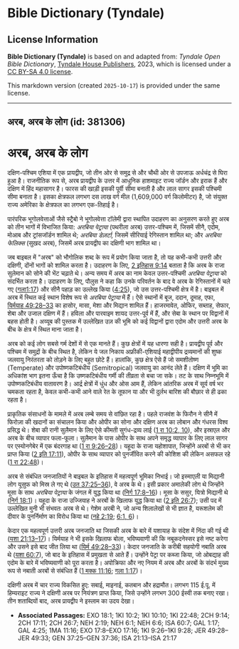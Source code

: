 # Bible Dictionary (Tyndale)

## License Information

**Bible Dictionary (Tyndale)** is based on and adapted from: _Tyndale Open Bible Dictionary_, [Tyndale House Publishers](https://tyndaleopenresources.com/), 2023, which is licensed under a [CC BY-SA 4.0 license](https://creativecommons.org/licenses/by-sa/4.0/legalcode.en).

This markdown version (created `2025-10-17`) is provided under the same license.



--------------------------------

## अरब, अरब के लोग (id: 381306)

अरब, अरब के लोग
===============

दक्षिण\-पश्चिम एशिया में एक प्रायद्वीप, जो तीन ओर से समुद्र से और चौथी ओर से उपजाऊ अर्धचंद्र से घिरा हुआ है। राजनीतिक रूप से, अरब प्रायद्वीप के उत्तर में आधुनिक हाशमाइट राज्य जॉर्डन और इराक हैं और दक्षिण में हिंद महासागर है। फारस की खाड़ी इसकी पूर्वी सीमा बनाती है और लाल सागर इसकी पश्चिमी सीमा बनाता है। इसका क्षेत्रफल लगभग दस लाख वर्ग मील (1,609,000 वर्ग किलोमीटर) है, जो संयुक्त राज्य अमेरिका के क्षेत्रफल का लगभग एक\-तिहाई है।

पारंपरिक भूगोलवेत्ताओं जैसे स्ट्रैबो ने भूगोलवेत्ता टॉलेमी द्वारा स्थापित उदाहरण का अनुसरण करते हुए अरब को तीन भागों में विभाजित किया: *अरबिया पेट्राया* (पथरीला अरब) उत्तर\-पश्चिम में, जिसमें सीनै, एदोम, मोआब और ट्रांसजॉर्डन शामिल थे; *अरबिया डेज़र्टा,* जिसमें सीरियाई रेगिस्तान शामिल था; और *अरबिया फेलिक्स* (सुखद अरब), जिसमें अरब प्रायद्वीप का दक्षिणी भाग शामिल था।

जब बाइबल में "अरब" को भौगोलिक शब्द के रूप में प्रयोग किया जाता है, तो यह कभी\-कभी उत्तरी और दक्षिणी, दोंनों भागों को शामिल करता है। उदाहरण के लिए, [2 इतिहास 9:14](https://ref.ly/2Chr9:14) बताता है कि अरब के राजा सुलेमान को सोने की भेंट चढ़ाते थे। अन्य समय में अरब का नाम केवल उत्तर\-पश्चिमी *अरबिया पेट्राया* को संदर्भित करता है। उदाहरण के लिए, पौलुस ने कहा कि उनके परिवर्तन के बाद वे अरब के रेगिस्तानों में चले गए ([गला1:17](https://ref.ly/Gal1:17)) और सीनै पहाड़ का उल्लेख किया ([4:25](https://ref.ly/Gal4:25)), जो उस उत्तर\-पश्चिमी क्षेत्र में है। बाइबल में अरब में स्थित कई स्थान विशेष रूप से *अरबिया पेट्राया* में हैं। ऐसे स्थानों में बूज, ददान, दूमाह, एफा, [यिर्मयाह 49:28–33](https://ref.ly/Jer49:28-Jer49:33) का हासोर, मासा, मेशा और मिद्यान शामिल हैं। हाजरमावेत, ओफिर, सब्ताह, सेफार, शेबा और उजाल दक्षिण में हैं। हविला और पारवाइम शायद उत्तर\-पूर्व में हैं, और सेबा के स्थान पर विद्वानों में बहस होती है। अय्यूब की पुस्तक में उल्लेखित उज़ की भूमि को कई विद्वानों द्वारा एदोम और उत्तरी अरब के बीच के क्षेत्र में स्थित माना जाता है।

अरब को कई लोग सबसे गर्म देशों में से एक मानते हैं। कुछ क्षेत्रों में यह धारणा सही है। प्रायद्वीप पूर्व और पश्चिम में समुद्रों के बीच स्थित है, लेकिन ये जल निकाय अफ्रीकी\-एशियाई महाद्वीपीय द्रव्यमानों की शुष्क जलवायु निरंतरता को तोड़ने के लिए बहुत छोटे हैं। हालांकि, कुछ क्षेत्र ऐसे हैं जो समशीतोष्ण (Temperate) और उपोष्णकटिबंधीय (Semitropical) जलवायु का आनंद लेते हैं। दक्षिण में भूमि का अधिकांश भाग इतना ऊँचा है कि उष्णकटिबंधीय गर्मी की तीव्रता से बचा जा सके। तट के साथ निम्नभूमि में उपोष्णकटिबंधीय वातावरण है। आर्द्र क्षेत्रों में धुंध और ओस आम हैं, लेकिन आंतरिक अरब में सूर्य वर्ष भर चमकता रहता है, केवल कभी\-कभी आने वाले रेत के तूफान या और भी दुर्लभ बारिश की बौछार से ही ढका रहता है।

प्राकृतिक संसाधनों के मामले में अरब लम्बे समय से वांछित रहा है। पहले राजवंश के फिरौन ने सीनै में फिरोज़ा की खदानों का संचालन किया और ओपीर का सोना और दक्षिण अरब का लोबान और गंधरस विश्व प्रसिद्ध थे। शेबा की रानी सुलैमान के लिए ऐसे कीमती सुगंध\-द्रव्य लाई ([1 रा 10:2, 10](https://ref.ly/1Kgs10:2,1Kgs10:10)), और इस्राएल और अरब के बीच व्यापार फला\-फूला। सुलैमान के पास ओपीर के साथ अपने समृद्ध व्यापार के लिए लाल सागर पर एस्योनगेबेर में एक बंदरगाह था ([1 रा 9:26–28](https://ref.ly/1Kgs9:26-1Kgs9:28))। यहूदा के राजा यहोशापात, जिन्होंने अरबों से भी कर प्राप्त किया ([2 इति 17:11](https://ref.ly/2Chr17:11)), ओपीर के साथ व्यापार को पुनर्जीवित करने की कोशिश की लेकिन असफल रहे ([1 रा 22:48](https://ref.ly/1Kgs22:48))।

अरब से संबंधित जनजातियों ने बाइबल के इतिहास में महत्वपूर्ण भूमिका निभाई। जो इस्माएली या मिद्यानी लोग यूसुफ को मिस्र ले गए थे ([उत 37:25–36](https://ref.ly/Gen37:25-Gen37:36)), वे अरब के थे। इसी प्रकार अमालेकी लोग थे जिन्होंने मूसा के साथ *अरबिया पेट्राया* के जंगल में युद्ध किया था ([निर्ग 17:8–16](https://ref.ly/Exod17:8-Exod17:16))। मूसा के ससुर, यित्रो मिद्यानी थे ([निर्ग 18:1](https://ref.ly/Exod18:1))। यहूदा के राजा उज्जियाह ने अरबों के खिलाफ युद्ध किया था ([2 इति 26:7](https://ref.ly/2Chr26:7)); उसी पद में उल्लेखित मुनी भी संभवतः अरब से थे। गेशेम अरबी ने, जो अन्य शिलालेखों से भी ज्ञात है, यरूशलेम की दीवार के पुनर्निर्माण का विरोध किया था ([नहे 2:19](https://ref.ly/Neh2:19); [6:1, 6](https://ref.ly/Neh6:1,Neh6:6))।

केदार एक महत्वपूर्ण उत्तरी अरब जनजाति था जिसकी अरब के बारे में यशायाह के संदेश में निंदा की गई थी ([यशा 21:13–17](https://ref.ly/Isa21:13-Isa21:17))। यिर्मयाह ने भी इसके खिलाफ बोला, भविष्यवाणी की कि नबूकदनेस्सर इसे नष्ट करेगा और उसने इसे बाद जीत लिया था ([यिर्म 49:28–33](https://ref.ly/Jer49:28-Jer49:33))। केदार जनजाति के करीबी सहयोगी नबाति अरब थे ([यशा 60:7](https://ref.ly/Isa60:7)), जो बाद के इतिहास में प्रमुखता से आते हैं। उन्होंने पेट्रा पर कब्जा किया, जो ओबद्याह की एदोम के बारे में भविष्यवाणी को पूरा करता है। अपोक्रिफा और नए नियम में अरब और अरबों के संदर्भ मुख्य रूप से नबाती अरबों से संबंधित हैं ([1 मक्क 11:16](https://ref.ly/1Macc11:16); [गला 1:17](https://ref.ly/Gal1:17))।

दक्षिणी अरब में चार राज्य विकसित हुए: सबाई, माइनाई, कतबान और हद्रामौत। लगभग 115 ई.पू. में हिम्यराइट राज्य ने दक्षिणी अरब पर नियंत्रण प्राप्त किया, जिसे उन्होंने लगभग 300 ईस्वी तक बनाए रखा। तीन शताब्दियों बाद, अरब प्रायद्वीप ने इस्लाम का उदय देखा।

* **Associated Passages:** EXO 18:1; 1KI 10:2; 1KI 10:10; 1KI 22:48; 2CH 9:14; 2CH 17:11; 2CH 26:7; NEH 2:19; NEH 6:1; NEH 6:6; ISA 60:7; GAL 1:17; GAL 4:25; 1MA 11:16; EXO 17:8–EXO 17:16; 1KI 9:26–1KI 9:28; JER 49:28–JER 49:33; GEN 37:25–GEN 37:36; ISA 21:13–ISA 21:17

